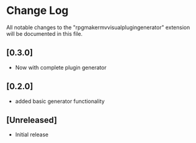 # Change Log

All notable changes to the "rpgmakermvvisualplugingenerator" extension will be documented in this file.

## [0.3.0]
- Now with complete plugin generator

## [0.2.0]
- added basic generator functionality

## [Unreleased]

- Initial release